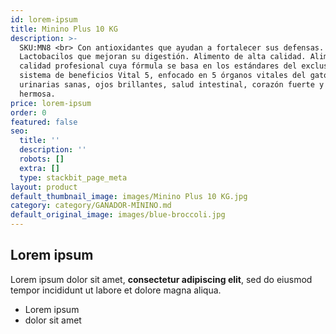 ```yaml
---
id: lorem-ipsum
title: Minino Plus 10 KG
description: >-
  SKU:MN8 <br> Con antioxidantes que ayudan a fortalecer sus defensas.
  Lactobacilos que mejoran su digestión. Alimento de alta calidad. Alimento de
  calidad profesional cuya fórmula se basa en los estándares del exclusivo
  sistema de beneficios Vital 5, enfocado en 5 órganos vitales del gato: vías
  urinarias sanas, ojos brillantes, salud intestinal, corazón fuerte y piel
  hermosa.
price: lorem-ipsum
order: 0
featured: false
seo:
  title: ''
  description: ''
  robots: []
  extra: []
  type: stackbit_page_meta
layout: product
default_thumbnail_image: images/Minino Plus 10 KG.jpg
category: category/GANADOR-MININO.md
default_original_image: images/blue-broccoli.jpg
---
```

## Lorem ipsum

Lorem ipsum dolor sit amet, **consectetur adipiscing elit**, sed do eiusmod tempor incididunt ut labore et dolore magna aliqua.

- Lorem ipsum
- dolor sit amet